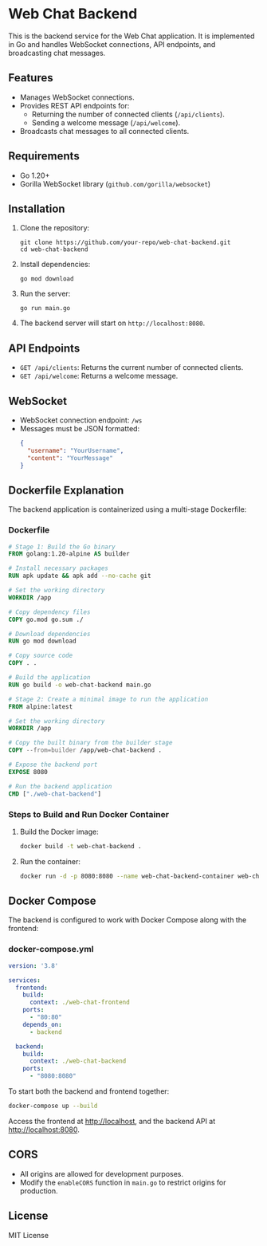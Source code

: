 
# Web Chat Backend

This is the backend service for the Web Chat application. It is implemented in Go and handles WebSocket connections, API endpoints, and broadcasting chat messages.

## Features

- Manages WebSocket connections.
- Provides REST API endpoints for:
  - Returning the number of connected clients (`/api/clients`).
  - Sending a welcome message (`/api/welcome`).
- Broadcasts chat messages to all connected clients.

## Requirements

- Go 1.20+
- Gorilla WebSocket library (`github.com/gorilla/websocket`)

## Installation

1. Clone the repository:
   ```
   git clone https://github.com/your-repo/web-chat-backend.git
   cd web-chat-backend
   ```

2. Install dependencies:
   ```
   go mod download
   ```

3. Run the server:
   ```
   go run main.go
   ```

4. The backend server will start on `http://localhost:8080`.

## API Endpoints

- `GET /api/clients`: Returns the current number of connected clients.
- `GET /api/welcome`: Returns a welcome message.

## WebSocket

- WebSocket connection endpoint: `/ws`
- Messages must be JSON formatted:
  ```json
  {
    "username": "YourUsername",
    "content": "YourMessage"
  }
  ```

## Dockerfile Explanation

The backend application is containerized using a multi-stage Dockerfile:

### Dockerfile

```dockerfile
# Stage 1: Build the Go binary
FROM golang:1.20-alpine AS builder

# Install necessary packages
RUN apk update && apk add --no-cache git

# Set the working directory
WORKDIR /app

# Copy dependency files
COPY go.mod go.sum ./

# Download dependencies
RUN go mod download

# Copy source code
COPY . .

# Build the application
RUN go build -o web-chat-backend main.go

# Stage 2: Create a minimal image to run the application
FROM alpine:latest

# Set the working directory
WORKDIR /app

# Copy the built binary from the builder stage
COPY --from=builder /app/web-chat-backend .

# Expose the backend port
EXPOSE 8080

# Run the backend application
CMD ["./web-chat-backend"]
```

### Steps to Build and Run Docker Container

1. Build the Docker image:
   ```bash
   docker build -t web-chat-backend .
   ```

2. Run the container:
   ```bash
   docker run -d -p 8080:8080 --name web-chat-backend-container web-chat-backend
   ```

## Docker Compose

The backend is configured to work with Docker Compose along with the frontend:

### docker-compose.yml

```yaml
version: '3.8'

services:
  frontend:
    build:
      context: ./web-chat-frontend
    ports:
      - "80:80"
    depends_on:
      - backend

  backend:
    build:
      context: ./web-chat-backend
    ports:
      - "8080:8080"
```

To start both the backend and frontend together:
```bash
docker-compose up --build
```

Access the frontend at [http://localhost](http://localhost), and the backend API at [http://localhost:8080](http://localhost:8080).

## CORS

- All origins are allowed for development purposes.
- Modify the `enableCORS` function in `main.go` to restrict origins for production.

## License

MIT License
